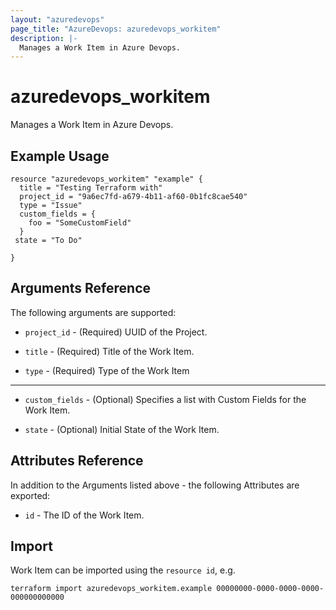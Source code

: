 ```yaml
---
layout: "azuredevops"
page_title: "AzureDevops: azuredevops_workitem"
description: |-
  Manages a Work Item in Azure Devops.
---
```


# azuredevops_workitem

Manages a Work Item in Azure Devops.

## Example Usage

```hcl
resource "azuredevops_workitem" "example" {
  title = "Testing Terraform with"
  project_id = "9a6ec7fd-a679-4b11-af60-0b1fc8cae540"
  type = "Issue"
  custom_fields = {
    foo = "SomeCustomField"
  } 
 state = "To Do"

}
```

## Arguments Reference

The following arguments are supported:

* `project_id` - (Required) UUID of the Project.

* `title` - (Required) Title of the Work Item.

* `type` - (Required) Type of the Work Item

---

* `custom_fields` - (Optional) Specifies a list with Custom Fields for the Work Item.

* `state` - (Optional) Initial State of the Work Item.

## Attributes Reference

In addition to the Arguments listed above - the following Attributes are exported:

* `id` - The ID of the Work Item.



## Import

Work Item can be imported using the `resource id`, e.g.

```shell
terraform import azuredevops_workitem.example 00000000-0000-0000-0000-000000000000
```
